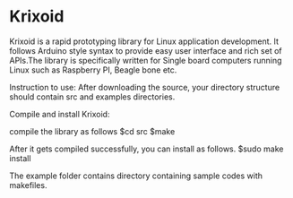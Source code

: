 Krixoid
=======

Krixoid is a rapid prototyping library for Linux application development. It follows Arduino style syntax to provide easy user interface and rich set of APIs.The library is specifically written for Single board computers running Linux such as Raspberry PI, Beagle bone etc.

Instruction to use:
After downloading the source, your directory structure should contain src and examples directories.

Compile and install Krixoid:

compile the library as follows
$cd src
$make

After it gets compiled successfully, you can install as follows. 
$sudo make install

The example folder contains directory containing sample codes with makefiles. 
